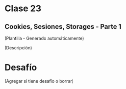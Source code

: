 # Clase 23

## Cookies, Sesiones, Storages - Parte 1

(Plantilla - Generado automáticamente)

(Descripción)

# Desafío

(Agregar si tiene desafío o borrar)


